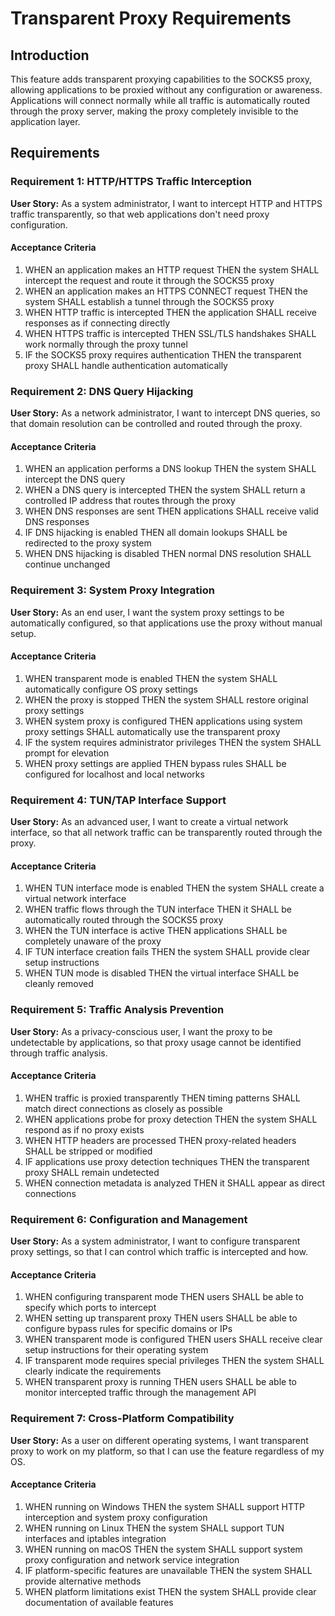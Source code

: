 # Transparent Proxy Requirements

## Introduction

This feature adds transparent proxying capabilities to the SOCKS5 proxy, allowing applications to be proxied without any configuration or awareness. Applications will connect normally while all traffic is automatically routed through the proxy server, making the proxy completely invisible to the application layer.

## Requirements

### Requirement 1: HTTP/HTTPS Traffic Interception

**User Story:** As a system administrator, I want to intercept HTTP and HTTPS traffic transparently, so that web applications don't need proxy configuration.

#### Acceptance Criteria

1. WHEN an application makes an HTTP request THEN the system SHALL intercept the request and route it through the SOCKS5 proxy
2. WHEN an application makes an HTTPS CONNECT request THEN the system SHALL establish a tunnel through the SOCKS5 proxy
3. WHEN HTTP traffic is intercepted THEN the application SHALL receive responses as if connecting directly
4. WHEN HTTPS traffic is intercepted THEN SSL/TLS handshakes SHALL work normally through the proxy tunnel
5. IF the SOCKS5 proxy requires authentication THEN the transparent proxy SHALL handle authentication automatically

### Requirement 2: DNS Query Hijacking

**User Story:** As a network administrator, I want to intercept DNS queries, so that domain resolution can be controlled and routed through the proxy.

#### Acceptance Criteria

1. WHEN an application performs a DNS lookup THEN the system SHALL intercept the DNS query
2. WHEN a DNS query is intercepted THEN the system SHALL return a controlled IP address that routes through the proxy
3. WHEN DNS responses are sent THEN applications SHALL receive valid DNS responses
4. IF DNS hijacking is enabled THEN all domain lookups SHALL be redirected to the proxy system
5. WHEN DNS hijacking is disabled THEN normal DNS resolution SHALL continue unchanged

### Requirement 3: System Proxy Integration

**User Story:** As an end user, I want the system proxy settings to be automatically configured, so that applications use the proxy without manual setup.

#### Acceptance Criteria

1. WHEN transparent mode is enabled THEN the system SHALL automatically configure OS proxy settings
2. WHEN the proxy is stopped THEN the system SHALL restore original proxy settings
3. WHEN system proxy is configured THEN applications using system proxy settings SHALL automatically use the transparent proxy
4. IF the system requires administrator privileges THEN the system SHALL prompt for elevation
5. WHEN proxy settings are applied THEN bypass rules SHALL be configured for localhost and local networks

### Requirement 4: TUN/TAP Interface Support

**User Story:** As an advanced user, I want to create a virtual network interface, so that all network traffic can be transparently routed through the proxy.

#### Acceptance Criteria

1. WHEN TUN interface mode is enabled THEN the system SHALL create a virtual network interface
2. WHEN traffic flows through the TUN interface THEN it SHALL be automatically routed through the SOCKS5 proxy
3. WHEN the TUN interface is active THEN applications SHALL be completely unaware of the proxy
4. IF TUN interface creation fails THEN the system SHALL provide clear setup instructions
5. WHEN TUN mode is disabled THEN the virtual interface SHALL be cleanly removed

### Requirement 5: Traffic Analysis Prevention

**User Story:** As a privacy-conscious user, I want the proxy to be undetectable by applications, so that proxy usage cannot be identified through traffic analysis.

#### Acceptance Criteria

1. WHEN traffic is proxied transparently THEN timing patterns SHALL match direct connections as closely as possible
2. WHEN applications probe for proxy detection THEN the system SHALL respond as if no proxy exists
3. WHEN HTTP headers are processed THEN proxy-related headers SHALL be stripped or modified
4. IF applications use proxy detection techniques THEN the transparent proxy SHALL remain undetected
5. WHEN connection metadata is analyzed THEN it SHALL appear as direct connections

### Requirement 6: Configuration and Management

**User Story:** As a system administrator, I want to configure transparent proxy settings, so that I can control which traffic is intercepted and how.

#### Acceptance Criteria

1. WHEN configuring transparent mode THEN users SHALL be able to specify which ports to intercept
2. WHEN setting up transparent proxy THEN users SHALL be able to configure bypass rules for specific domains or IPs
3. WHEN transparent mode is configured THEN users SHALL receive clear setup instructions for their operating system
4. IF transparent mode requires special privileges THEN the system SHALL clearly indicate the requirements
5. WHEN transparent proxy is running THEN users SHALL be able to monitor intercepted traffic through the management API

### Requirement 7: Cross-Platform Compatibility

**User Story:** As a user on different operating systems, I want transparent proxy to work on my platform, so that I can use the feature regardless of my OS.

#### Acceptance Criteria

1. WHEN running on Windows THEN the system SHALL support HTTP interception and system proxy configuration
2. WHEN running on Linux THEN the system SHALL support TUN interfaces and iptables integration
3. WHEN running on macOS THEN the system SHALL support system proxy configuration and network service integration
4. IF platform-specific features are unavailable THEN the system SHALL provide alternative methods
5. WHEN platform limitations exist THEN the system SHALL provide clear documentation of available features
